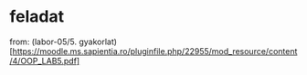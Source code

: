 # feladat
from: (labor-05/5. gyakorlat)[https://moodle.ms.sapientia.ro/pluginfile.php/22955/mod_resource/content/4/OOP_LAB5.pdf] 